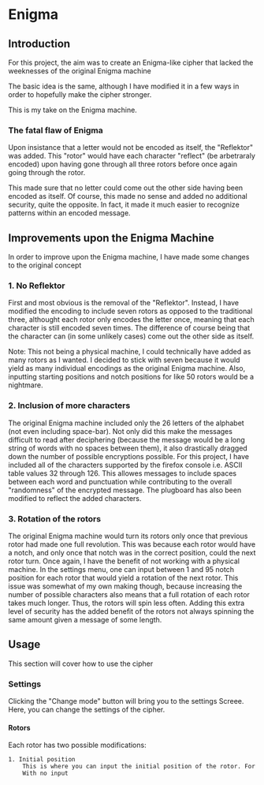 # Enigma

## Introduction

For this project, the aim was to create an Enigma-like cipher that lacked the weeknesses of the original Enigma machine

The basic idea is the same, although I have modified it in a few ways in order to hopefully make the cipher stronger.

This is my take on the Enigma machine.

### The fatal flaw of Enigma

Upon insistance that a letter would not be encoded as itself, the "Reflektor" was added. This "rotor" would have each character "reflect" (be arbetraraly encoded) upon having gone through all three rotors before once again going through the rotor.

This made sure that no letter could come out the other side having been encoded as itself. Of course, this made no sense and added no additional security, quite the opposite. In fact, it made it much easier to recognize patterns within an encoded message.

## Improvements upon the Enigma Machine

In order to improve upon the Enigma machine, I have made some changes to the original concept

### 1. No Reflektor

First and most obvious is the removal of the "Reflektor". Instead, I have modified the encoding to include seven rotors as opposed to the traditional three, althought each rotor only encodes the letter once, meaning that each character is still encoded seven times. The difference of course being that the character can (in some unlikely cases) come out the other side as itself.

Note: This not being a physical machine, I could technically have added as many rotors as I wanted. I decided to stick with seven because it would yield as many individual encodings as the original Enigma machine. Also, inputting starting positions and notch positions for like 50 rotors would be a nightmare. 

### 2. Inclusion of more characters

The original Enigma machine included only the 26 letters of the alphabet (not even including space-bar). Not only did this make the messages difficult to read after deciphering (because the message would be a long string of words with no spaces between them), it also drastically dragged down the number of possible encryptions possible.
For this project, I have included all of the characters supported by the firefox console i.e. ASCII table values 32 through 126. This allowes messages to include spaces between each word and punctuation while contributing to the overall "randomness" of the encrypted message.
The plugboard has also been modified to reflect the added characters.

### 3. Rotation of the rotors

The original Enigma machine would turn its rotors only once that previous rotor had made one full revolution. This was because each rotor would have a notch, and only once that notch was in the correct position, could the next rotor turn. 
Once again, I have the benefit of not working with a physical machine. In the settings menu, one can input between 1 and 95 notch position for each rotor that would yield a rotation of the next rotor.
This issue was somewhat of my own making though, because increasing the number of possible characters also means that a full rotation of each rotor takes much longer. Thus, the rotors will spin less often.
Adding this extra level of security has the added benefit of the rotors not always spinning the same amount given a message of some length.


## Usage

This section will cover how to use the cipher

### Settings

Clicking the "Change mode" button will bring you to the settings Screee. Here, you can change the settings of the cipher.

#### Rotors

Each rotor has two possible modifications:

    1. Initial position
        This is where you can input the initial position of the rotor. For  
        With no input 
